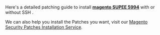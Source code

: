 Here's a detailed patching guide to install <strong>[magento SUPEE 5994](https://meetanshi.com/blog/install-magento-supee-5994-with-or-without-ssh/)</strong> with or without SSH .

We can also help you install the Patches you want, visit our [Magento Security Patches Installation Service](https://meetanshi.com/magento-security-patches-installation-service.html).
